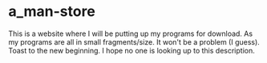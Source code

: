 # a_man-store
This is a website where I will be putting up my programs for download. As my programs are all in small fragments/size. It won't be a problem (I guess). Toast to the new beginning. I hope no one is looking up to this description. 
